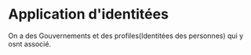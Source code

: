 # Application d'identitées

On a des Gouvernements et des profiles(Identitées des personnes) qui y osnt associé.
